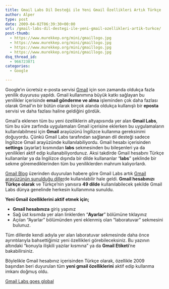 ```yaml
---
title: Gmail Labs Dil Desteği ile Yeni Gmail Özellikleri Artık Türkçe
author: Alper
type: post
date: 2009-04-02T06:39:30+00:00
url: /gmail-labs-dil-destegi-ile-yeni-gmail-ozellikleri-artik-turkce/
post-thumb:
  - https://www.murekkep.org/mini/gmaillogo.jpg
  - https://www.murekkep.org/mini/gmaillogo.jpg
  - https://www.murekkep.org/mini/gmaillogo.jpg
  - https://www.murekkep.org/mini/gmaillogo.jpg
dsq_thread_id:
  - 966723071
categories:
  - Google

---
```

Google&#8217;ın ücretsiz e-posta servisi [Gmail][1] için son zamanda oldukça fazla yenilik duyurusu yapıldı. Gmail kullanımına büyük katkı sağlayan bu yenilikler içerisinde **email gönderme ve alma** işleminden çok daha fazlası olarak Gmail&#8217;ın bir bütün olarak birçok alanda oldukça kullanışlı bir **eposta** servisi ve daha fazlası haline geldiğini gördük. 

Gmail&#8217;a eklenen tüm bu yeni özelliklerin altyapısında yer alan **Gmail Labs**, tüm bu süre zarfında uygulamaları Gmail içerisine eklerken bu uygulamaların kullanılabilmesi için **Gmail** arayüzünü İngilizce kullanma gereksinimi doğuyordu. Çünkü Gmail Labs tarafından sağlanan dil desteği sadece İngilizce Gmail arayüzünde kullanılabiliyordu. Gmail hesabı içerisinden **settings** (ayarlar) kısmından **labs** sekmesinden bu bileşenleri ya da yenilikleri aktif edip kullanabiliyordunuz. Aksi takdirde Gmail hesabını Türkçe kullananlar ya da İngilizce dışında bir dilde kullananlar &#8220;**labs**&#8221; şeklinde bir sekme göremediklerinden tüm bu yeniliklerden mahrum kalıyorlardı. <!--more-->

[Gmail Blog][2] üzerinden duyurulan habere göre Gmail Labs artık [Gmail arayüzünün sunulduğu diller][3]de kullanılabilir hale geldi. **Gmail hesabınızı Türkçe olarak** ve Türkçe&#8217;nin yanısıra **49 dilde** kullanılabilecek şekilde Gmail Labs dünya genelinde herkesin kullanımına sunuldu. 

**Yeni Gmail özelliklerini aktif etmek için;**

  * **Gmail hesabınıza** giriş yapınız
  * Sağ üst kısımda yer alan linklerden &#8220;**Ayarlar**&#8221; bölümüne tıklayınız
  * Açılan &#8220;Ayarlar&#8221; bölümünden yeni eklenmiş olan &#8220;laboratuvar&#8221; sekmesini bulunuz.

Tüm dillerde kendi adıyla yer alan laboratuvar sekmesinde daha önce ayrıntılarıyla bahsettiğimiz yeni özellikleri görebileceksiniz. Bu yazının altındaki &#8220;konuyla ilişkili yazılar kısmına&#8221; ya da **Gmail Etiketi**&#8216;ne bakabilirsiniz.

Böylelikle Gmail hesabınız içerisinden Türkçe olarak, özellikle 2009 başından beri duyurulan tüm **yeni gmail özelliklerini** aktif edip kullanma imkanı doğmuş oldu. 

[Gmail Labs goes global][4]

 [1]: https://gmail.com
 [2]: https://gmailblog.blogspot.com/
 [3]: https://mail.google.com/support/bin/answer.py?hlrm=en&answer=17091
 [4]: https://gmailblog.blogspot.com/2009/03/gmail-labs-goes-global.html
